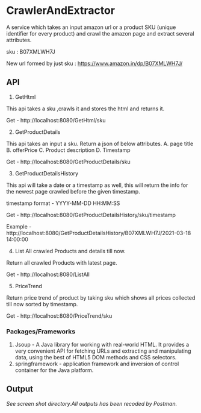 # CrawlerAndExtractor

A service which takes an input amazon url or a product SKU (unique identifier for every product) and crawl the amazon page and extract several attributes.

sku : B07XMLWH7J

New url formed by just sku : https://www.amazon.in/dp/B07XMLWH7J/

## API 

1. GetHtml 

This api takes a sku ,crawls it and stores the html and returns it. 

Get - http://localhost:8080/GetHtml/sku


2. GetProductDetails 

This api takes an input  a sku. Return a json of below attributes. 
A. page title
B. offerPrice
C. Product description
D. Timestamp

Get - http://localhost:8080/GetProductDetails/sku


3. GetProductDetailsHistory

This api will take a date or a timestamp as well, this will return the info for the newest page crawled before the given timestamp.

timestamp format - YYYY-MM-DD HH:MM:SS

Get - http://localhost:8080/GetProductDetailsHistory/sku/timestamp

Example - http://localhost:8080/GetProductDetailsHistory/B07XMLWH7J/2021-03-18 14:00:00

4. List All crawled Products and details till now.

Return all crawled Products with latest page.

Get - http://localhost:8080/ListAll

5. PriceTrend

Return price trend of product by taking sku which shows all prices collected till now sorted by timestamp. 

Get - http://localhost:8080/PriceTrend/sku

### Packages/Frameworks
1. Jsoup - A Java library for working with real-world HTML. It provides a very convenient API for fetching URLs and extracting and manipulating data, using the best of HTML5 DOM methods and CSS selectors.
2. springframework - application framework and inversion of control container for the Java platform. 

## Output
*See screen shot directory.All outputs has been recoded by Postman.*
